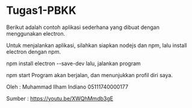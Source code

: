 # Tugas1-PBKK

Berikut adalah contoh aplikasi sederhana yang dibuat dengan menggunakan electron.

Untuk menjalankan aplikasi, silahkan siapkan nodejs dan npm, lalu install electron dengan npm.

npm install electron --save-dev
lalu, jalankan program

npm start
Program akan berjalan, dan menunjukkan profil diri saya.

Oleh :
Muhammad Ilham Indiano
05111740000177

Sumber : https://youtu.be/XWQhMmdb3gE
